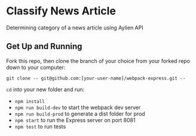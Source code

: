 # Classify News Article

Determining category of a news article using Aylien API

## Get Up and Running

Fork this repo, then clone the branch of your choice from your forked repo down to your computer:

```
git clone -- git@github.com:[your-user-name]/webpack-express.git --
```

`cd` into your new folder and run:
- ```npm install```
- ```npm run build-dev``` to start the webpack dev server
- ```npm run build-prod``` to generate a dist folder for prod
- ```npm start``` to run the Express server on port 8081
- ```npm test``` to run tests
